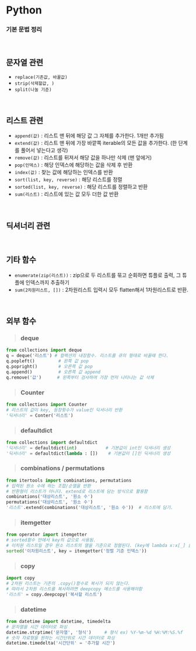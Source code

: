 # Python

### 기본 문법 정리

<br>

## 문자열 관련 
- `replace(기존값, 바꿀값)` 
- `strip(삭제할값, )`
- `split(나눌 기준)`

<br>


## 리스트 관련
- `append(값)` : 리스트 맨 뒤에 해당 값 그 자체를 추가한다. 1개만 추가됨
- `extend(값)` : 리스트 맨 뒤에 가장 바깥쪽 iterable의 모든 값을 추가한다. (한 단계를 풀어서 넣는다고 생각)
- `remove(값)` : 리스트를 뒤져서 해당 값을 하나만 삭제 (맨 앞에거)
- `pop(인덱스)` : 해당 인덱스에 해당하는 값을 삭제 후 반환
- `index(값)` : 찾는 값에 해당하는 인덱스를 반환
- `sort(list, key, reverse)` : 해당 리스트를 정렬
- `sorted(list, key, reverse)` : 해당 리스트를 정렬하고 반환
- `sum(리스트)` : 리스트에 있는 값 모두 더한 값 반환

<br>

## 딕셔너리 관련

<br>


## 기타 함수
- `enumerate(zip(리스트))` : zip으로 두 리스트를 묶고 순회하면 튜플로 출력, 그 튜플에 인덱스까지 추출하기
- `sum(2차원리스트, [])` : 2차원리스트 입력시 모두 flatten해서 1차원리스트로 반환.

<br>


## 외부 함수
> ### deque
```python
from collections import deque
q = deque('리스트') # 컬렉션의 내장함수. 리스트를 큐의 형태로 바꿀때 한다.
q.popleft()         # 왼쪽 값 pop
q.popright()        # 오른쪽 값 pop
q.append()          # 오른쪽 값 append
q.remove('값')      # 왼쪽부터 검사하여 가장 먼저 나타나는 값 삭제
```

> ### Counter
```python
from collections import Counter
# 리스트의 값이 key, 등장횟수가 value인 딕셔너리 반환
'딕셔너리' = Conter('리스트')  
```

> ### defaultdict
```python
from collections import defaultdict
'딕셔너리' = defaultdict(int)           # 기본값이 int인 딕셔너리 생성
'딕셔너리' = defaultdict(lambda : [])    # 기본값이 []인 딕셔너리 생성
```

> ### combinations / permutations
```python
from itertools import combinations, permutations
# 입력된 원소 수에 하는 조합/순열을 반환
# 반환형이 리스트가 아니다. extend로 리스트에 담는 방식으로 활용함
combinations('대상리스트', '원소 수')
permutations('대상리스트', '원소 수')
'리스트'.extend(combinations('대상리스트', '원소 수'))  # 리스트에 담기.
```

> ### itemgetter
```python
from operator import itemgetter
# sorted함수 안에서 key의 값으로 사용됨.
# 이차원 리스트일 경우 원소 리스트의 열을 기준으로 정렬된다. (key에 lambda x:x[_] 를 넣은것과 동일)
sorted('이차원리스트', key = itemgetter('정렬 기준 인덱스'))
```

> ### copy
```python
import copy
# 2차원 리스트는 기존의 .copy()함수로 복사가 되지 않는다.
# 따라서 2차원 리스트를 복사하려면 deepcopy 메소드를 사용해야함
'리스트' = copy.deepcopy('복사할 리스트')
```

> ### datetime
```python
from datetime import datetime, timedelta
# 문자열을 시간 데이터로 파싱
datetime.strptime('문자열', '형식')     # 형식 ex) %Y-%m-%d %H:%M:%S.%f
# 숫자 자료형을 원하는 시간단위로 시간 데이터로 파싱
datetime.timedelta('시간단위' = '추가할 시간')
```





